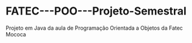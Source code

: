 # FATEC---POO---Projeto-Semestral
Projeto em Java da aula de Programação Orientada a Objetos da Fatec Mococa
